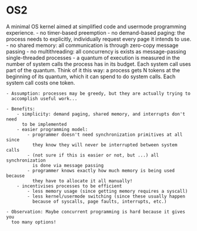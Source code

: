 # OS2

A minimal OS kernel aimed at simplified code and usermode programming experience.
    - no timer-based preemption
    - no demand-based paging: the process needs to explicitly, individually
      request every page it intends to use.
    - no shared memory: all communication is through zero-copy message passing
    - no multithreading: all concurrency is exists as message-passing
      single-threaded processes
    - a quantum of execution is measured in the number of system calls the
      process has in its budget. Each system call uses part of the quantum.
      Think of it this way: a process gets N tokens at the beginning of its quantum,
      which it can spend to do system calls. Each system call costs one token.

    - Assumption: processes may be greedy, but they are actually trying to
      accomplish useful work...

    - Benefits:
        - simplicity: demand paging, shared memory, and interrupts don't need
          to be implemented
        - easier programming model: 
            - programmer doesn't need synchronization primitives at all since
              they know they will never be interrupted between system calls
            - (not sure if this is easier or not, but ...) all synchronization
              is done via message passing
            - programmer knows exactly how much memory is being used because
              they have to allocate it all manually!
        - incentivises processes to be efficient
            - less memory usage (since getting memory requires a syscall)
            - less kernel/usermode switching (since these usually happen
              because of syscalls, page faults, interrupts, etc.)

    - Observation: Maybe concurrent programming is hard because it gives you
      too many options!
